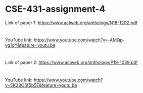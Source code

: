 # CSE-431-assignment-4
Link of paper 1: https://www.aclweb.org/anthology/N18-1202.pdf
#
YouTube link: https://www.youtube.com/watch?v=-AMQp-vg1dY&feature=youtu.be
#
Link of paper 2: https://www.aclweb.org/anthology/P19-1039.pdf
#
YouTube link: https://www.youtube.com/watch?v=5K23O5f5b5E&feature=youtu.be
